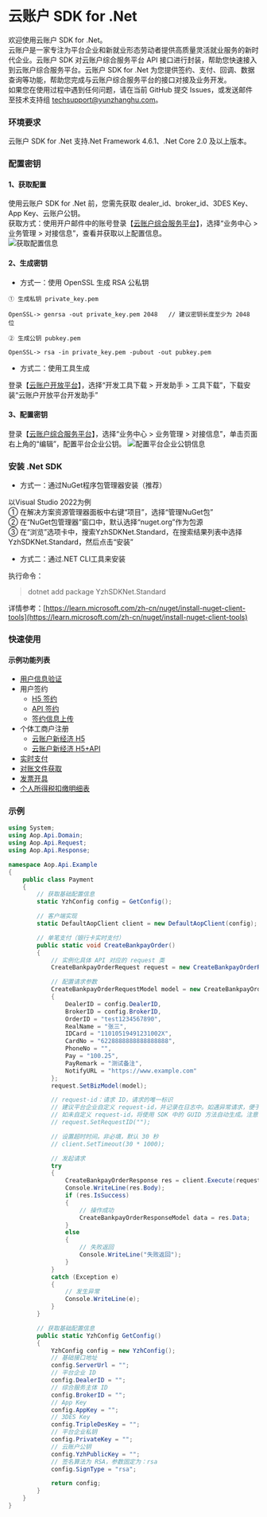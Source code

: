 # 云账户 SDK for .Net

欢迎使用云账户 SDK for .Net。  
云账户是一家专注为平台企业和新就业形态劳动者提供高质量灵活就业服务的新时代企业。云账户 SDK 对云账户综合服务平台 API 接口进行封装，帮助您快速接入到云账户综合服务平台。云账户 SDK for .Net 为您提供签约、支付、回调、数据查询等功能，帮助您完成与云账户综合服务平台的接口对接及业务开发。  
如果您在使用过程中遇到任何问题，请在当前 GitHub 提交 Issues，或发送邮件至技术支持组 [techsupport@yunzhanghu.com](mailto:techsupport@yunzhanghu.com)。

### 环境要求

云账户 SDK for .Net 支持.Net Framework 4.6.1、.Net Core 2.0 及以上版本。

### 配置密钥

#### 1、获取配置

使用云账户 SDK for .Net 前，您需先获取 dealer_id、broker_id、3DES Key、App Key、云账户公钥。   
获取方式：使用开户邮件中的账号登录【[云账户综合服务平台](https://service.yunzhanghu.com)】，选择“业务中心 > 业务管理 > 对接信息”，查看并获取以上配置信息。  
![获取配置信息](https://yos.yunzhanghu.com/getobject/duijiexinxi-3.png?isAttachment=false&fileID=4d073f5df6ccd7f16db1f3f21016dec959381154&signature=9pXBRSdwjXtnLesLnv4ASa7Hxmhu46PaBJXb%2BQxVvpg%3D)

#### 2、生成密钥

- 方式一：使用 OpenSSL 生成 RSA 公私钥

```
① ⽣成私钥 private_key.pem

OpenSSL-> genrsa -out private_key.pem 2048   // 建议密钥⻓度⾄少为 2048 位

② ⽣成公钥 pubkey.pem

OpenSSL-> rsa -in private_key.pem -pubout -out pubkey.pem

```

- 方式二：使用工具生成

登录【[云账户开放平台](https://open.yunzhanghu.com/)】，选择“开发工具下载 > 开发助手 > 工具下载”，下载安装“云账户开放平台开发助手”

#### 3、配置密钥

登录【[云账户综合服务平台](https://service.yunzhanghu.com)】，选择“业务中心 > 业务管理 > 对接信息”，单击页面右上角的“编辑”，配置平台企业公钥。
![配置平台企业公钥信息](https://yos.yunzhanghu.com/getobject/duijiexinxi-4.png?isAttachment=false&fileID=6f4c1927c490566e68cfb608cc951c2dbb14132d&signature=KVHB%2B6cIkAkHxSKNpBsrKy%2FQU%2FRFDnE4G6dDvw%2BROHU%3D)

### 安装 .Net SDK
- 方式一：通过NuGet程序包管理器安装（推荐）

以Visual Studio 2022为例  
① 在解决方案资源管理器面板中右键“项目”，选择“管理NuGet包”  
② 在“NuGet包管理器”窗口中，默认选择“nuget.org”作为包源  
③ 在“浏览”选项卡中，搜索YzhSDKNet.Standard，在搜索结果列表中选择YzhSDKNet.Standard，然后点击“安装”

- 方式二：通过.NET CLI工具来安装

执行命令： 
> dotnet add package YzhSDKNet.Standard


详情参考：[https://learn.microsoft.com/zh-cn/nuget/install-nuget-client-tools](https://learn.microsoft.com/zh-cn/nuget/install-nuget-client-tools)

### 快速使用

#### 示例功能列表

- [用户信息验证](Example/Authentication.cs)
- 用户签约
   - [H5 签约](Example/H5UserSign.cs)
   - [API 签约](Example/ApiUserSign.cs)
   - [签约信息上传](Example/UploadUserSign.cs)
- 个体工商户注册
   - [云账户新经济 H5](Example/BizLicXjjH5.cs)
   - [云账户新经济 H5+API](Example/BizLicXjjH5Api.cs) 
- [实时支付](Example/Payment.cs)
- [对账文件获取](Example/DataService.cs)
- [发票开具](Example/Invoice.cs)
- [个人所得税扣缴明细表](Example/Tax.cs)



### 示例
```C#
using System;
using Aop.Api.Domain;
using Aop.Api.Request;
using Aop.Api.Response;

namespace Aop.Api.Example
{
    public class Payment
    {
        // 获取基础配置信息
        static YzhConfig config = GetConfig();

        // 客户端实现
        static DefaultAopClient client = new DefaultAopClient(config);

        // 单笔支付（银行卡实时支付）
        public static void CreateBankpayOrder()
        {
            // 实例化具体 API 对应的 request 类
            CreateBankpayOrderRequest request = new CreateBankpayOrderRequest();

            // 配置请求参数
            CreateBankpayOrderRequestModel model = new CreateBankpayOrderRequestModel
            {
                DealerID = config.DealerID,
                BrokerID = config.BrokerID,
                OrderID = "test1234567890",
                RealName = "张三",
                IDCard = "11010519491231002X",
                CardNo = "6228888888888888888",
                PhoneNo = "",
                Pay = "100.25",
                PayRemark = "测试备注",
                NotifyURL = "https://www.example.com"
            };
            request.SetBizModel(model);

            // request-id：请求 ID，请求的唯一标识
            // 建议平台企业自定义 request-id，并记录在日志中。如遇异常请求，便于问题发现及排查
            // 如未自定义 request-id，将使用 SDK 中的 GUID 方法自动生成。注意：GUID 方法生成的 request-id 不能保证全局唯一，推荐自定义 request-id
            // request.SetRequestID("");

            // 设置超时时间。非必填，默认 30 秒
            // client.SetTimeout(30 * 1000);

            // 发起请求
            try
            {
                CreateBankpayOrderResponse res = client.Execute(request);
                Console.WriteLine(res.Body);
                if (res.IsSuccess)
                {
                    // 操作成功
                    CreateBankpayOrderResponseModel data = res.Data;
                }
                else
                {
                    // 失败返回
                    Console.WriteLine("失败返回");
                }
            }
            catch (Exception e)
            {
                // 发生异常
                Console.WriteLine(e);
            }
        }

        // 获取基础配置信息
        public static YzhConfig GetConfig()
        {
            YzhConfig config = new YzhConfig();
            // 基础接口地址
            config.ServerUrl = "";
            // 平台企业 ID
            config.DealerID = "";
            // 综合服务主体 ID
            config.BrokerID = "";
            // App Key
            config.AppKey = "";
            // 3DES Key
            config.TripleDesKey = "";
            // 平台企业私钥
            config.PrivateKey = "";
            // 云账户公钥
            config.YzhPublicKey = "";
            // 签名算法为 RSA，参数固定为：rsa
            config.SignType = "rsa";

            return config;
        }
    }
}
```
